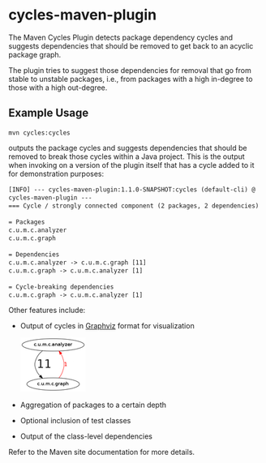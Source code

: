 cycles-maven-plugin
===================

The Maven Cycles Plugin detects package dependency cycles and suggests
dependencies that should be removed to get back to an acyclic package graph.

The plugin tries to suggest those dependencies for removal that go from stable 
to unstable packages, i.e., from packages with a high in-degree to those with 
a high out-degree.

Example Usage
-------------

    mvn cycles:cycles

outputs the package cycles and suggests dependencies that should be removed to break those cycles
within a Java project. This is the output when invoking on a version of the plugin itself that has a cycle
added to it for demonstration purposes:

    [INFO] --- cycles-maven-plugin:1.1.0-SNAPSHOT:cycles (default-cli) @ cycles-maven-plugin ---
    === Cycle / strongly connected component (2 packages, 2 dependencies)
    
    = Packages
    c.u.m.c.analyzer
    c.u.m.c.graph
    
    = Dependencies
    c.u.m.c.analyzer -> c.u.m.c.graph [11]
    c.u.m.c.graph -> c.u.m.c.analyzer [1]
    
    = Cycle-breaking dependencies
    c.u.m.c.graph -> c.u.m.c.analyzer [1]

Other features include:

  * Output of cycles in [Graphviz](http://www.graphviz.org) format for visualization
  
    ![Cycles graph](src/site/resources/images/graph.png)
  
  * Aggregation of packages to a certain depth
  * Optional inclusion of test classes
  * Output of the class-level dependencies

Refer to the Maven site documentation for more details.
